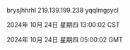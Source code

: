 brysjhhrhl 219.139.199.238 yqqlmgsycl

2024年 10月 24日 星期四 13:00:02 CST

2024年 10月 24日 星期四 05:00:02 GMT

